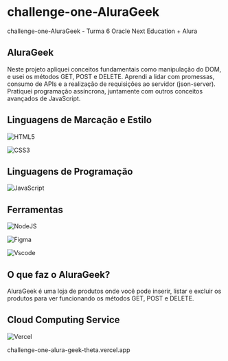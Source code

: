 # challenge-one-AluraGeek
challenge-one-AluraGeek - Turma 6 Oracle Next Education + Alura

## AluraGeek
Neste projeto apliquei conceitos fundamentais como manipulação do DOM, e usei os métodos GET, POST e DELETE.
Aprendi a lidar com promessas, consumo de APIs e a realização de requisições ao servidor (json-server). 
Pratiquei programação assíncrona, juntamente com outros conceitos avançados de JavaScript.


## Linguagens de Marcação e Estilo
![HTML5](https://img.shields.io/badge/HTML5-E34F26?style=for-the-badge&logo=html5&logoColor=white)

![CSS3](https://img.shields.io/badge/CSS3-1572B6?style=for-the-badge&logo=css3&logoColor=white)

## Linguagens de Programação
![JavaScript](https://img.shields.io/badge/JavaScript-F7DF1E?style=for-the-badge&logo=javascript&logoColor=black)

## Ferramentas
![NodeJS](https://img.shields.io/badge/node.js-6DA55F?style=for-the-badge&logo=node.js&logoColor=white)

![Figma](https://img.shields.io/badge/Figma-696969?style=for-the-badge&logo=figma&logoColor=figma)

![Vscode](https://img.shields.io/badge/Vscode-007ACC?style=for-the-badge&logo=visual-studio-code&logoColor=white)

## O que faz o AluraGeek?
AluraGeek é uma loja de produtos onde você pode inserir, listar e excluir os produtos para ver funcionando os métodos GET, POST e DELETE.

## Cloud Computing Service
![Vercel](https://img.shields.io/badge/vercel-%23000000.svg?style=for-the-badge&logo=vercel&logoColor=white)

challenge-one-alura-geek-theta.vercel.app
